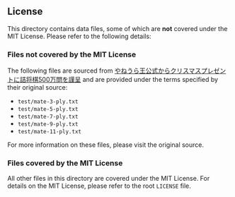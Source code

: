 ## License

This directory contains data files, some of which are **not** covered under the MIT License.
Please refer to the following details:

### Files not covered by the MIT License
The following files are sourced from [やねうら王公式からクリスマスプレゼントに詰将棋500万問を謹呈](https://yaneuraou.yaneu.com/2020/12/25/christmas-present/)
and are provided under the terms specified by their original source:

- `test/mate-3-ply.txt`
- `test/mate-5-ply.txt`
- `test/mate-7-ply.txt`
- `test/mate-9-ply.txt`
- `test/mate-11-ply.txt`

For more information on these files, please visit the original source.

### Files covered by the MIT License
All other files in this directory are covered under the MIT License.
For details on the MIT License, please refer to the root `LICENSE` file.
